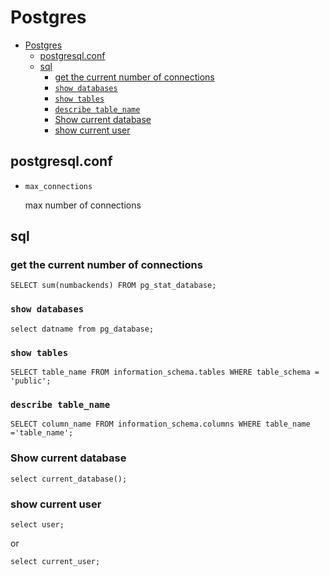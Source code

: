 # Postgres

- [Postgres](#postgres)
  - [postgresql.conf](#postgresqlconf)
  - [sql](#sql)
    - [get the current number of connections](#get-the-current-number-of-connections)
    - [`show databases`](#show-databases)
    - [`show tables`](#show-tables)
    - [`describe table_name`](#describe-table_name)
    - [Show current database](#show-current-database)
    - [show current user](#show-current-user)

## postgresql.conf

- `max_connections`

  max number of connections

## sql

### get the current number of connections

    SELECT sum(numbackends) FROM pg_stat_database;

### `show databases`

    select datname from pg_database;

### `show tables`

    SELECT table_name FROM information_schema.tables WHERE table_schema = 'public';

### `describe table_name`

    SELECT column_name FROM information_schema.columns WHERE table_name ='table_name';

### Show current database

    select current_database();

### show current user

    select user;

or

    select current_user;
